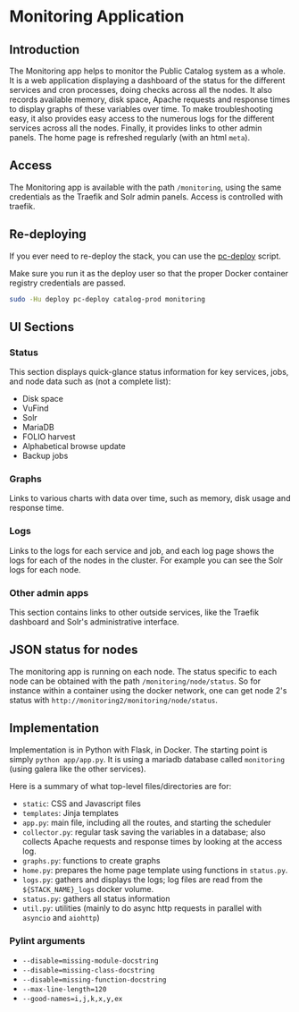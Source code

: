 # Monitoring Application

## Introduction

The Monitoring app helps to monitor the Public Catalog system as a whole.
It is a web application displaying a dashboard of the status for the
different services and cron processes, doing checks across all the nodes.
It also records available memory, disk space, Apache requests and response
times to display graphs of these variables over time. To make troubleshooting
easy, it also provides easy access to the numerous logs for the different
services across all the nodes. Finally, it provides links to other admin
panels. The home page is refreshed regularly (with an html `meta`).

## Access

The Monitoring app is available with the path `/monitoring`, using the same
credentials as the Traefik and Solr admin panels. Access is controlled
with traefik.

## Re-deploying

If you ever need to re-deploy the stack, you can use the
[pc-deploy](helper-scripts.md#deploy-helper-pc-deploy) script.

Make sure you run it as the deploy user so that the proper Docker
container registry credentials are passed.

```bash
sudo -Hu deploy pc-deploy catalog-prod monitoring
```

## UI Sections

### Status

This section displays quick-glance status information for key services,
jobs, and node data such as (not a complete list):

* Disk space
* VuFind
* Solr
* MariaDB
* FOLIO harvest
* Alphabetical browse update
* Backup jobs

### Graphs

Links to various charts with data over time, such as memory, disk usage
and response time.

### Logs

Links to the logs for each service and job, and each log page shows the
logs for each of the nodes in the cluster. For example you can see the
Solr logs for each node.

### Other admin apps

This section contains links to other outside services, like the Traefik
dashboard and Solr's administrative interface.

## JSON status for nodes

The monitoring app is running on each node. The status specific to each
node can be obtained with the path `/monitoring/node/status`. So for
instance within a container using the docker network, one can get
node 2's status with `http://monitoring2/monitoring/node/status`.

## Implementation

Implementation is in Python with Flask, in Docker. The starting point
is simply `python app/app.py`. It is using a mariadb database called
`monitoring` (using galera like the other services).

Here is a summary of what top-level files/directories are for:

* `static`: CSS and Javascript files
* `templates`: Jinja templates
* `app.py`: main file, including all the routes, and starting the scheduler
* `collector.py`: regular task saving the variables in a database; also
  collects Apache requests and response times by looking at the access log.
* `graphs.py`: functions to create graphs
* `home.py`: prepares the home page template using functions in `status.py`.
* `logs.py`: gathers and displays the logs; log files are read from the
  `${STACK_NAME}_logs` docker volume.
* `status.py`: gathers all status information
* `util.py`: utilities (mainly to do async http requests in parallel with
  `asyncio` and `aiohttp`)

### Pylint arguments

* `--disable=missing-module-docstring`
* `--disable=missing-class-docstring`
* `--disable=missing-function-docstring`
* `--max-line-length=120`
* `--good-names=i,j,k,x,y,ex`
